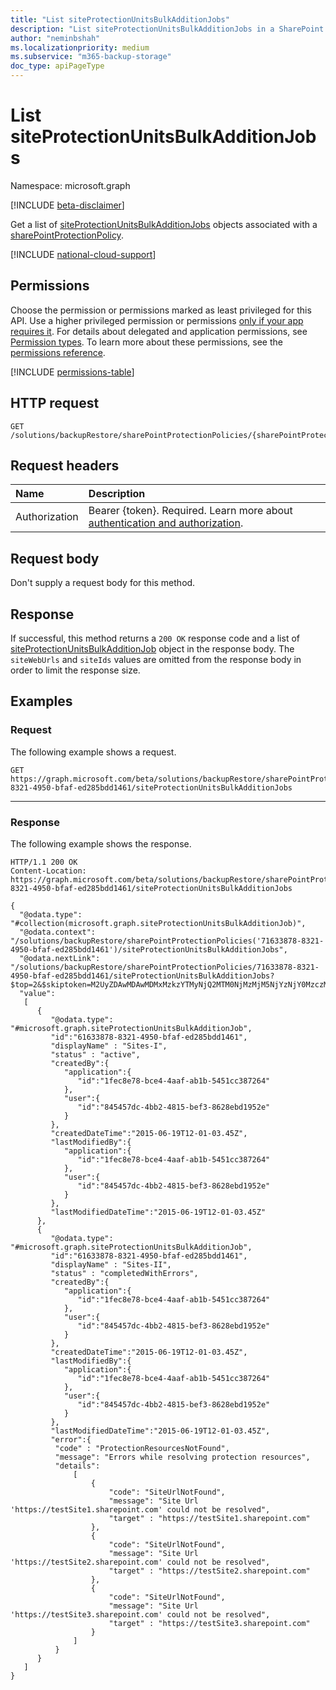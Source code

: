 ```yaml
---
title: "List siteProtectionUnitsBulkAdditionJobs"
description: "List siteProtectionUnitsBulkAdditionJobs in a SharePoint protection policy."
author: "neminbshah"
ms.localizationpriority: medium
ms.subservice: "m365-backup-storage"
doc_type: apiPageType
---
```


# List siteProtectionUnitsBulkAdditionJobs 

Namespace: microsoft.graph

[!INCLUDE [beta-disclaimer](../../includes/beta-disclaimer.md)]

Get a list of [siteProtectionUnitsBulkAdditionJobs](../resources/siteprotectionunitsbulkadditionjob.md) objects associated with a [sharePointProtectionPolicy](../resources/sharepointprotectionpolicy.md).

[!INCLUDE [national-cloud-support](../../includes/global-only.md)]

## Permissions

Choose the permission or permissions marked as least privileged for this API. Use a higher privileged permission or permissions [only if your app requires it](/graph/permissions-overview#best-practices-for-using-microsoft-graph-permissions). For details about delegated and application permissions, see [Permission types](/graph/permissions-overview#permission-types). To learn more about these permissions, see the [permissions reference](/graph/permissions-reference).

<!-- { "blockType": "permissions", "name": "sharepointprotectionpolicy_list_siteprotectionunitsbulkadditionjobs" } -->
[!INCLUDE [permissions-table](../includes/permissions/sharepointprotectionpolicy-list-siteprotectionunitsbulkadditionjobs-permissions.md)]

## HTTP request

<!-- {
  "blockType": "ignored"
}
-->
``` http
GET /solutions/backupRestore/sharePointProtectionPolicies/{sharePointProtectionPolicyId}/siteProtectionUnitsBulkAdditionJobs
```

## Request headers

|Name|Description|
|:---|:---|
|Authorization|Bearer {token}. Required. Learn more about [authentication and authorization](/graph/auth/auth-concepts).|

## Request body

Don't supply a request body for this method.

## Response

If successful, this method returns a `200 OK` response code and a list of [siteProtectionUnitsBulkAdditionJob](../resources/siteprotectionunitsbulkadditionjob.md) object in the response body.
The `siteWebUrls` and `siteIds` values are omitted from the response body in order to limit the response size. 

## Examples

### Request

The following example shows a request.

<!-- {
  "blockType": "request",
  "name": "sharepointprotectionpolicy_list_siteprotectionunitsbulkadditionjobs"
}
-->

``` http
GET https://graph.microsoft.com/beta/solutions/backupRestore/sharePointProtectionPolicies/71633878-8321-4950-bfaf-ed285bdd1461/siteProtectionUnitsBulkAdditionJobs
```

---

### Response

The following example shows the response.
<!-- {
  "blockType": "response",
  "truncated": true,
  "@odata.type": "Collection(microsoft.graph.siteProtectionUnitsBulkAdditionJob)"
}
-->
``` http
HTTP/1.1 200 OK
Content-Location: https://graph.microsoft.com/beta/solutions/backupRestore/sharePointProtectionPolicies/71633878-8321-4950-bfaf-ed285bdd1461/siteProtectionUnitsBulkAdditionJobs

{
  "@odata.type": "#collection(microsoft.graph.siteProtectionUnitsBulkAdditionJob)",
  "@odata.context": "/solutions/backupRestore/sharePointProtectionPolicies('71633878-8321-4950-bfaf-ed285bdd1461')/siteProtectionUnitsBulkAdditionJobs",
  "@odata.nextLink": "/solutions/backupRestore/sharePointProtectionPolicies/71633878-8321-4950-bfaf-ed285bdd1461/siteProtectionUnitsBulkAdditionJobs?$top=2&$skiptoken=M2UyZDAwMDAwMDMxMzkzYTMyNjQ2MTM0NjMzMjM5NjYzNjY0MzczMDM0MzE2NTYzNjEzNzMwNjIzNjMzMzg2MjM0MzM2NDM0MzUzNDMzMzc0MDc0Njg3MjY1NjE2NDJlNzYzMjAxZThmYjY4M2Y3ODAxMDAwMDg4NjA5ODdhNzgwMTAwMDB8MTYxNjk2NDUwOTgzMg%3d%3d",
  "value":
   [
      {
         "@odata.type": "#microsoft.graph.siteProtectionUnitsBulkAdditionJob",
         "id":"61633878-8321-4950-bfaf-ed285bdd1461",
         "displayName" : "Sites-I",
         "status" : "active",
         "createdBy":{
            "application":{
               "id":"1fec8e78-bce4-4aaf-ab1b-5451cc387264"
            },
            "user":{
               "id":"845457dc-4bb2-4815-bef3-8628ebd1952e"
            }
         },
         "createdDateTime":"2015-06-19T12-01-03.45Z",
         "lastModifiedBy":{
            "application":{
               "id":"1fec8e78-bce4-4aaf-ab1b-5451cc387264"
            },
            "user":{
               "id":"845457dc-4bb2-4815-bef3-8628ebd1952e"
            }
         },
         "lastModifiedDateTime":"2015-06-19T12-01-03.45Z"
      },
      {
         "@odata.type": "#microsoft.graph.siteProtectionUnitsBulkAdditionJob",
         "id":"61633878-8321-4950-bfaf-ed285bdd1461",
         "displayName" : "Sites-II",
         "status" : "completedWithErrors",
         "createdBy":{
            "application":{
               "id":"1fec8e78-bce4-4aaf-ab1b-5451cc387264"
            },
            "user":{
               "id":"845457dc-4bb2-4815-bef3-8628ebd1952e"
            }
         },
         "createdDateTime":"2015-06-19T12-01-03.45Z",
         "lastModifiedBy":{
            "application":{
               "id":"1fec8e78-bce4-4aaf-ab1b-5451cc387264"
            },
            "user":{
               "id":"845457dc-4bb2-4815-bef3-8628ebd1952e"
            }
         },
         "lastModifiedDateTime":"2015-06-19T12-01-03.45Z",
         "error":{
          "code" : "ProtectionResourcesNotFound",
          "message": "Errors while resolving protection resources",
          "details": 
              [
                  {
                      "code": "SiteUrlNotFound",
                      "message": "Site Url 'https://testSite1.sharepoint.com' could not be resolved",
                      "target" : "https://testSite1.sharepoint.com"
                  },
                  {
                      "code": "SiteUrlNotFound",
                      "message": "Site Url 'https://testSite2.sharepoint.com' could not be resolved",
                      "target" : "https://testSite2.sharepoint.com"
                  },
                  {
                      "code": "SiteUrlNotFound",
                      "message": "Site Url 'https://testSite3.sharepoint.com' could not be resolved",
                      "target" : "https://testSite3.sharepoint.com"
                  }
              ]   
          }       
      }
   ]
}
```
